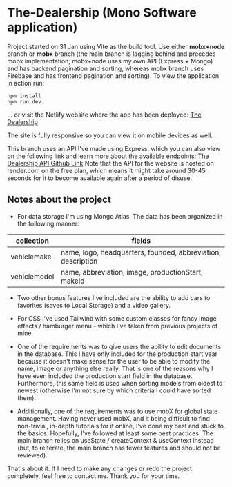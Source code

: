 # The-Dealership (Mono Software application)
Project started on 31 Jan using Vite as the build tool. Use either __mobx+node__ branch or __mobx__ branch (the main branch is lagging behind and precedes mobx implementation; mobx+node uses my own API (Express + Mongo) and has backend pagination and sorting, whereas mobx branch uses Firebase and has frontend pagination and sorting). To view the application in action run:
```terminal
npm install
npm run dev
```
... or visit the Netlify website where the app has been deployed: [The Dealership](https://the-dealership-barjaktarevic.netlify.app/ "Click to visit.")

The site is fully responsive so you can view it on mobile devices as well.

This branch uses an API I've made using Express, which you can also view on the following link and learn more about the available endpoints: [The Dealership API Github Link](https://github.com/Barjaktarevic/the-dealership-api "Click to visit and learn about the endpoints.")
Note that the API for the website is hosted on render.com on the free plan, which means it might take around 30-45 seconds for it to become available again after a period of disuse.

## Notes about the project
+ For data storage I'm using Mongo Atlas. The data has been organized in the following manner:

| collection     | fields  | 
| -------------- | ------- | 
| vehiclemake    |   name, logo, headquarters, founded, abbreviation, description     |  
| vehiclemodel   |   name, abbreviation, image, productionStart, makeId      |   

+ Two other bonus features I've included are the ability to add cars to favorites (saves to Local Storage) and a video gallery.

+ For CSS I've used Tailwind with some custom classes for fancy image effects / hamburger menu - which I've taken from previous projects of mine.

+ One of the requirements was to give users the ability to edit documents in the database. This I have only included for the production start year because it doesn't make sense for the user to be able to modify the name, image or anything else really. That is one of the reasons why I have even included the production start field in the database. Furthermore, this same field is used when sorting models from oldest to newest (otherwise I'm not sure by which criteria I could have sorted them).

+ Additionally, one of the requirements was to use mobX for global state management. Having never used mobX, and it being difficult to find non-trivial, in-depth tutorials for it online, I've done my best and stuck to the basics. Hopefully, I've followed at least some best practices. The main branch relies on useState / createContext & useContext instead (but, to reiterate, the main branch has fewer features and should not be reviewed). 

That's about it. If I need to make any changes or redo the project completely, feel free to contact me. Thank you for your time.

